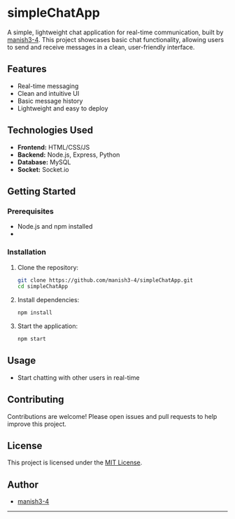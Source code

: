 # simpleChatApp

A simple, lightweight chat application for real-time communication, built by [manish3-4](https://github.com/manish3-4). This project showcases basic chat functionality, allowing users to send and receive messages in a clean, user-friendly interface.

## Features

- Real-time messaging
- Clean and intuitive UI
- Basic message history
- Lightweight and easy to deploy

## Technologies Used

- **Frontend:**   HTML/CSS/JS  
- **Backend:** Node.js, Express, Python
- **Database:** MySQL
- **Socket:** Socket.io

## Getting Started

### Prerequisites

- Node.js and npm installed
- 
### Installation

1. Clone the repository:
    ```bash
    git clone https://github.com/manish3-4/simpleChatApp.git
    cd simpleChatApp
    ```
2. Install dependencies:
    ```bash
    npm install
    ```
3. Start the application:
    ```bash
    npm start
    ```

## Usage

- Start chatting with other users in real-time

## Contributing

Contributions are welcome! Please open issues and pull requests to help improve this project.

## License

This project is licensed under the [MIT License](LICENSE).

## Author

- [manish3-4](https://github.com/manish3-4)

---

